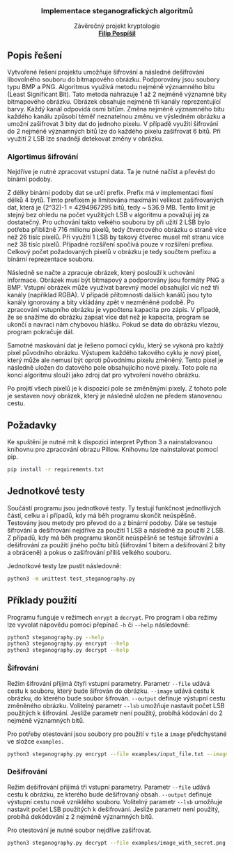 <br />
<div align="center">
  <h3 align="center">Implementace steganografických algoritmů</h3>

  <p align="center">
    Závěrečný projekt kryptologie
    <br />
    <a href="https://is.mendelu.cz/auth/lide/clovek.pl?id=110723"><strong>Filip Pospíšil</strong></a>
    <br />
  </p>
</div>

## Popis řešení
Vytvořené řešení projektu umožňuje šifrování a následné dešifrování libovolného souboru do bitmapového obrázku. Podporovány jsou soubory typu BMP a PNG. Algoritmus využívá metodu nejméně významného bitu (Least Significant Bit). Tato metoda nahrazuje 1 až 2 nejméně významné bity bitmapového obrázku. Obrázek obsahuje nejméně tři kanály reprezentující barvy. Každý kanál odpovídá osmi bitům. Změna nejméně významného bitu každého kanálu způsobí téměř neznatelnou změnu ve výsledném obrázku a umožní zašifrovat 3 bity dat do jednoho pixelu. V případě využití šifrování do 2 nejméně významných bitů lze do každého pixelu zašifrovat 6 bitů. Při využití 2 LSB lze snadněji detekovat změny v obrázku.

### Algortimus šifrování
Nejdříve je nutné zpracovat vstupní data. Ta je nutné načíst a převést do binární podoby. 

Z délky binární podoby dat se určí prefix. Prefix má v implementaci fixní délků 4 bytů. Tímto prefixem je limitována maximální velikost zašifrovaných dat, která je (2^32)-1 = 4294967295 bitů, tedy ~ 536.9 MB. Tento limit je stejný bez ohledu na počet využitých LSB v algoritmu a považuji jej za dostatečný. Pro uchování takto velkého souboru by při užití 2 LSB bylo potřeba přibližně 716 milionu pixelů, tedy čtvercového obrázku o straně více než 26 tisíc pixelů. Při využití 1 LSB by takový čtverec musel mít stranu více než 38 tisíc pixelů. Případné rozšíření spočívá pouze v rozšíření prefixu. Celkový počet požadovaných pixelů v obrázku je tedy součtem prefixu a binární reprezentace souboru.

Následně se načte a zpracuje obrázek, který poslouží k uchování informace. Obrázek musí být bitmapový a podporovány jsou formáty PNG a BMP. Vstupní obrázek může využívat barevný model obsahující víc než tři kanály (například RGBA). V případě přítomnosti dalších kanálů jsou tyto kanály ignorovány a bity vkládány zpět v nezměněné podobě. Po zpracování vstupního obrázku je vypočtena kapacita pro zápis. V případě, že se snažíme do obrázku zapsat více dat než je kapacita, program se ukončí a navrací nám chybovou hlášku. Pokud se data do obrázku vlezou, program pokračuje dál.

Samotné maskování dat je řešeno pomocí cyklu, který se vykoná pro každý pixel původního obrázku. Výstupem každého takového cyklu je nový pixel, který může ale nemusí být oproti původnímu pixelu změněný. Tento pixel je následně uložen do datového pole obsahujícího nové pixely. Toto pole na konci algoritmu slouží jako zdroj dat pro vytvoření nového obrázku. 

Po projití všech pixelů je k dispozici pole se změněnými pixely. Z tohoto pole je sestaven nový obrázek, který je následně uložen ne předem stanovenou cestu.

## Požadavky
Ke spuštění je nutné mít k dispozici interpret Python 3 a nainstalovanou knihovnu pro zpracování obrazu Pillow. Knihovnu lze nainstalovat pomocí pip. 
  ```sh
  pip install -r requirements.txt
  ```

## Jednotkové testy
Součástí programu jsou jednotkové testy. Ty testují funkčnost jednotlivých částí, celku a i případů, kdy má běh programu skončit neúspěšně. Testovány jsou metody pro převod do a z binární podoby. Dále se testuje šifrování a dešifrování nejdříve za použití 1 LSB a následně za použití 2 LSB. Z případů, kdy má běh programu skončit neúspěšně se testuje šifrování a dešifrování za použití jiného počtu bitů (šifrování 1 bitem a dešifrování 2 bity a obráceně) a pokus o zašifrování příliš velkého souboru. 

Jednotkové testy lze pustit následovně: 
  ```sh
  python3 -m unittest test_steganography.py
  ```

## Příklady použití
Programu funguje v režimech `enrypt` a `decrypt`. Pro program i oba režimy lze vyvolat nápovědu pomocí přepínač `-h` či `--help` následovně:
  ```sh
  python3 steganography.py --help
  python3 steganography.py encrypt --help
  python3 steganography.py decrypt --help
  ```

### Šifrování

Režim šifrování přijímá čtyři vstupní parametry. Parametr `--file` udává cestu k souboru, který bude šifrován do obrázku. `--image` udává cestu k obrázku, do kterého bude soubor šifrován. `--output` definuje výstupní cestu změněného obrázku. Volitelný parametr `--lsb` umožňuje nastavit počet LSB použitých k šifrování. Jesliže parametr není použitý, probíhá kódování do 2 nejméně významných bitů. 

Pro potřeby otestování jsou soubory pro použití v `file` a `image` předchystané ve složce `examples.` 
  ```sh
  python3 steganography.py encrypt --file examples/input_file.txt --image examples/input_image.png --output examples/image_with_secret.png --lsb 2
  ```

### Dešifrování

Režim dešifrování přijímá tři vstupní parametry. Parametr `--file` udává cestu k obrázku, ze kterého bude dešifrovaný obsah. `--output` definuje výstupní cestu nově vzniklého souboru. Volitelný parametr `--lsb` umožňuje nastavit počet LSB použitých k dešifrování. Jesliže parametr není použitý, probíhá dekódování z 2 nejméně významných bitů. 

Pro otestování je nutné soubor nejdříve zašifrovat.
  ```sh
  python3 steganography.py decrypt --file examples/image_with_secret.png --output examples/original_file.txt --lsb 2
  ```